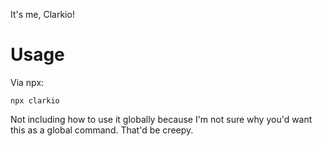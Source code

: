 It's me, Clarkio!

# Usage

Via npx:

```
npx clarkio
```

Not including how to use it globally because I'm not sure why you'd want this as a global command. That'd be creepy.
